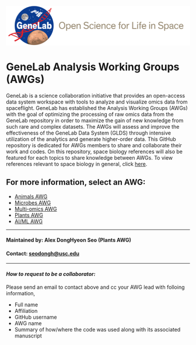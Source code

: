![GeneLab_logo](https://github.com/ISSOP/GeneLab-sampleProcessing/blob/master/NASA_GeneLab_logo-2019.png)

# GeneLab Analysis Working Groups (AWGs)

GeneLab is a science collaboration initiative that provides an open-access data system workspace with tools to analyze and visualize omics data from spaceflight. GeneLab has established the Analysis Working Groups (AWGs) with the goal of optimizing the processing of raw omics data from the GeneLab repository in order to maximize the gain of new knowledge from such rare and complex datasets. The AWGs will assess and improve the effectiveness of the GeneLab Data System (GLDS) through intensive utilization of the analytics and generate higher-order data. This GitHub repository is dedicated for AWGs members to share and collaborate their work and codes. On this repository, space biology references will also be featured for each topics to share knowledge between AWGs. To view references relevant to space biology in general, click [here](General_Space_Biology_References). 

## For more information, select an AWG:
- [Animals AWG](Animals_AWG)
- [Microbes AWG](Microbes_AWG)
- [Multi-omics AWG](Multi-omics_AWG)
- [Plants AWG](Plants_AWG)
- [AI/ML AWG](AI-ML_AWG)

---
#### Maintained by: Alex DongHyeon Seo (Plants AWG)
#### Contact: seodongh@usc.edu
---
#### *How to request to be a collaborator:*

Please send an email to contact above and cc your AWG lead with folloing information,
- Full name
- Affiliation
- GitHub username
- AWG name
- Summary of how/where the code was used along with its associated manuscript
